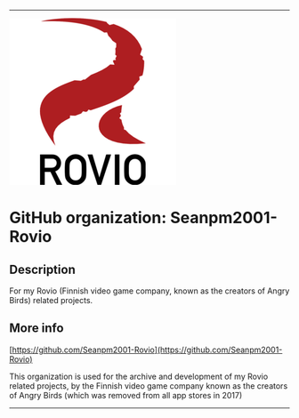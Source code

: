   
***

![RovioLogo.png failed to load. The file may be missing or corrupt. Check the file path for errors first.](/AdditionalInfo/1/Seanpm2001-Rovio/RovioLogo.png)

# GitHub organization: Seanpm2001-Rovio

## Description

For my Rovio (Finnish video game company, known as the creators of Angry Birds) related projects.

## More info

[https://github.com/Seanpm2001-Rovio](https://github.com/Seanpm2001-Rovio)

This organization is used for the archive and development of my Rovio related projects, by the Finnish video game company known as the creators of Angry Birds (which was removed from all app stores in 2017)

***
